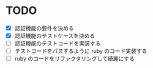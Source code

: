# TODO

- [x] 認証機能の要件を決める
- [x] 認証機能のテストケースを決める
- [ ] 認証機能のテストコードを実装する
- [ ] テストコードをパスするように ruby のコード実装する
- [ ] ruby のコードをリファクタリングして綺麗にする
